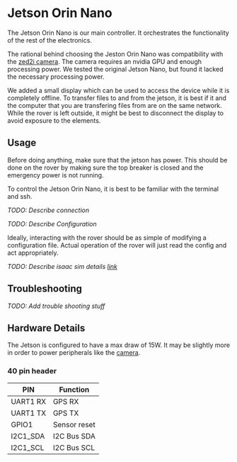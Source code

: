# Jetson Orin Nano

The Jetson Orin Nano is our main controller. It orchestrates the functionality of the rest of the electronics. 

The rational behind choosing the Jeston Orin Nano was compatibility with the [zed2i camera](./depth_camera.md). The camera requires an nvidia GPU and enough processing power. We tested the original Jetson Nano, but found it lacked the necessary processing power. 

We added a small display which can be used to access the device while it is completely offline. To transfer files to and from the jetson, it is best if it and the computer that you are transfering files from are on the same network. While the rover is left outside, it might be best to disconnect the display to avoid exposure to the elements. 

## Usage

Before doing anything, make sure that the jetson has power. This should be done on the rover by making sure the top breaker is closed and the emergency power is not running.

To control the Jetson Orin Nano, it is best to be familiar with the terminal and ssh. 

*TODO: Describe connection*

*TODO: Describe Configuration*

Ideally, interacting with the rover should be as simple of modifying a configuration file. Actual operation of the rover will just read the config and act appropriately. 

*TODO: Describe isaac sim details [link](../software/ros.md)*

## Troubleshooting

*TODO: Add trouble shooting stuff*

## Hardware Details
The Jetson is configured to have a max draw of 15W. It may be slightly more in order to power peripherals like the [camera](./depth_camera.md).

### 40 pin header

| PIN      | Function     |
| -------- | ------------ |
| UART1 RX | GPS RX       |
| UART1 TX | GPS TX       |
| GPIO1    | Sensor reset |
| I2C1_SDA | I2C Bus SDA  |
| I2C1_SCL | I2C Bus SCL  |
